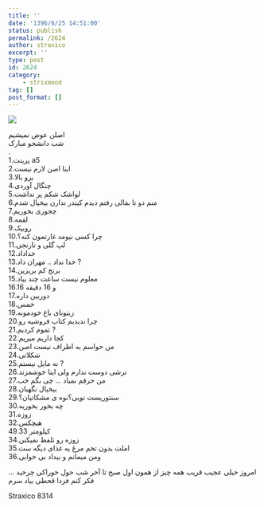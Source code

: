 ```yaml
---
title: ''
date: '1396/6/25 14:51:00'
status: publish
permalink: /2624
author: straxico
excerpt: ''
type: post
id: 2624
category:
    - strixmood
tag: []
post_format: []
---
```

[![](../../uploads/2017/06/5-293x300.png)](http://localhost/wp-content/uploads/2017/06/5.png)

اصلن عوض نمیشیم  
شب دانشجو مبارک  
.  
1.پرینت a5  
2.اینا اصن لازم نیست  
3.برو بالا  
4.چنگال آوردی  
5.لواشک شکم پر نداشت  
6.منم دو تا بقالی رفتم دیدم کیندر ندارن بیخیال شدم  
7.چجوری بخوریم  
8.لقمه  
9.روبیک  
10.چرا کسی نیومد غارتمون کنه؟  
11.لپ گلی و نارنجی  
12.خداداد  
13.خدا نداد .. مهران داد ?  
14.برنج کم بریزین  
15.معلوم نیست ساعت چند بیاد  
16.16 و 16 دقیقه  
17.دوربین داره  
18.خمس  
19.زیتونای باغ خودمونه  
20.چرا ندیدیم کتاب فروشیه رو  
21.تموم کردیم ?  
22.کجا داریم میریم  
23.من حواسم به اطراف نیست اصن  
24.شکلاتی  
25.نه مایل نیستم ?  
26.ترشی دوست ندارم ولی اینا خوشمزند  
27.من حرفم نمیاد … چی بگم خب  
28.بیخیال نگهبان  
29.سنتوریست تویی؟نوه ی مشکاتیان؟  
30.چه بخور بخوریه  
31.زوزه  
32.هیچکس  
49.33 کیلومتر  
34.زوزه رو تلفظ نمیکنن  
35.املت بدون تخم مرغ یه غذای دیگه ست  
36.ومن میمانم و بیداد بی خوابی

امروز خیلی عجیب قریب همه چیز از همون اول صبح تا آخر شب حول خوراکی چرخید … فکر کنم فردا قحطی بیاد سرم

Straxico 8314